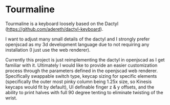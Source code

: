 # Tourmaline
Tourmaline is a keyboard loosely based on the Dactyl (https://github.com/adereth/dactyl-keyboard). 

I want to adjust many small details of the dactyl and I strongly prefer openjscad as my 3d development language due to not requiring any installation (I just use the web renderer).

Currently this project is just reimplementing the dactyl in openjscad as I get familiar with it. Ultimately I would like to provide an easier customization process through the parameters defined in the openjscad web renderer. Specifically swappable switch type, keycap sizing for specific elements (specifically the outer most pinky column being 1.25x size, so Kinesis keycaps would fit by default), UI definable finger z & y offsets, and the ability to print halves with full 90 degree tenting to eliminate twisting of the wrist.